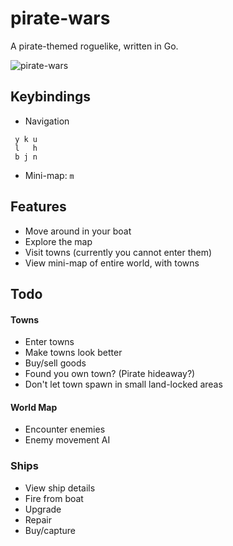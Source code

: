 # pirate-wars
A pirate-themed roguelike, written in Go.

![pirate-wars](https://storage.5apps.com/silverbucket/public/shares/250104-0217-Screenshot%202025-01-04%20at%2003.16.47.jpg)

## Keybindings

* Navigation
```
 y k u
 l   h
 b j n
```
* Mini-map: `m`


## Features
* Move around in your boat
* Explore the map
* Visit towns (currently you cannot enter them)
* View mini-map of entire world, with towns

## Todo

#### Towns
* Enter towns
* Make towns look better
* Buy/sell goods
* Found you own town? (Pirate hideaway?)
* Don't let town spawn in small land-locked areas

#### World Map
* Encounter enemies
* Enemy movement AI

### Ships 
* View ship details
* Fire from boat
* Upgrade
* Repair
* Buy/capture 